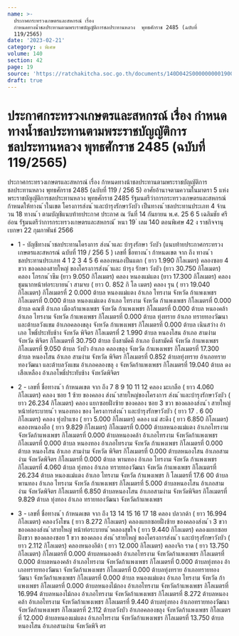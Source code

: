 ```yaml
---
name: >-
  ประกาศกระทรวงเกษตรและสหกรณ์ เรื่อง
  กำหนดทางน้ำชลประทานตามพระราชบัญญัติการชลประทานหลวง  พุทธศักราช 2485 (ฉบับที่
  119/2565)
date: '2023-02-21'
category: ง พิเศษ
volume: 140
section: 42
page: 19
source: 'https://ratchakitcha.soc.go.th/documents/140D042S0000000001900.pdf'
draft: true
---
```


# ประกาศกระทรวงเกษตรและสหกรณ์ เรื่อง กำหนดทางน้ำชลประทานตามพระราชบัญญัติการชลประทานหลวง  พุทธศักราช 2485 (ฉบับที่ 119/2565)

ประกาศกระทรวงเกษตรและสหกรณ์ เรื่อง ก้าหนดทางน้าชลประทานตามพระราชบัญญัติการชลประทานหลวง พุทธศักราช 2485 (ฉบับที่ 119 / 256 5) อาศัยอ้านาจตามความในมาตรา 5 แห่งพระราชบัญญัติการชลประทานหลวง พุทธศักราช 2485 รัฐมนตรีว่าการกระทรวงเกษตรและสหกรณ์ ก้าหนดให้ทางน ้าในเขต โครงการส่งน ้าและบ้ารุงรักษาวังบัว เป็นทางน ้าชลประทานประเภท 4 จ้านวน 18 ทางน ้า ตามบัญชีแนบท้ายประกาศ ประกาศ ณ วันที่ 14 กันยายน พ.ศ. 25 6 5 เฉลิมชัย ศรีอ่อน รัฐมนตรีว่าการกระทรวงเกษตรและสหกรณ์ ้ หนา 19 ่ เลม 140 ตอนพิเศษ 42 ง ราชกิจจานุเบกษา 22 กุมภาพันธ์ 2566

- 1 - บัญชีทางน ้าชลประทานโครงการ ส่งน ้าและ บ้ารุงรักษา วังบัว (แนบท้ายประกาศกระทรวงเกษตรและสหกรณ์ ฉบับที่ 119 / 256 5 ) เลขที่ ชื่อทางน ้า ก้าหนดเขต จาก ถึง ทางน ้าชลประทานประเภท 4 1 2 3 4 5 6 คลองหนองปืนแตก ( ยาว 1.990 กิโลเมตร) คลองซอย 4 ขวา ของคลองสายใหญ่ ของโครงการส่งน ้าและ บ้ารุง รักษา วังบัว (ยาว 30.750 กิโลเมตร) คลอง โกรกน ้าซึม (ยาว 9.050 กิโลเมตร) คลอง หนองแม่แตง (ยาว 17.300 กิโลเมตร) คลอง ชุมนากหน้าท่อระบายน ้า สามจบ ( ยาว 0. 852 กิ โล เมตร) คลอง รุน ( ยาว 19.040 กิโลเมตร) กิโลเมตรที่ 2 0.000 ต้าบล หนองแม่แตง อ้าเภอ ไทรงาม จังหวัด ก้าแพงเพชร กิโลเมตรที่ 0.000 ต้าบล หนองแม่แตง อ้าเภอ ไทรงาม จังหวัด ก้าแพงเพชร กิโลเมตรที่ 0.000 ต้าบล คณฑี อ้าเภอ เมืองก้าแพงเพชร จังหวัด ก้าแพงเพชร กิโลเมตรที่ 0.000 ต้าบล หนองคล้า อ้าเภอ ไทรงาม จังหวัด ก้าแพงเพชร กิโลเมตรที่ 0.000 ต้าบล ทุ่งทราย อ้าเภอ ทรายทองวัฒนา และต้าบลวังแขม อ้าเภอคลองขลุง จังหวัด ก้าแพงเพชร กิโลเมตรที่ 0.000 ต้าบล เนินสว่าง อ้าเภอ โพธิ์ประทับช้าง จังหวัด พิจิตร กิโลเมตรที่ 2 1.990 ต้าบล หนองโสน อ้าเภอ สามง่าม จังหวัด พิจิตร กิโลเมตรที่ 30.750 ต้าบล บึงสามัคคี อ้าเภอ บึงสามัคคี จังหวัด ก้าแพงเพชร กิโลเมตรที่ 9.050 ต้าบล วังบัว อ้าเภอ คลองขลุง จังหวัด ก้าแพงเพชร กิโลเมตรที่ 17.300 ต้าบล หนองโสน อ้าเภอ สามง่าม จังหวัด พิจิตร กิโลเมตรที่ 0.852 ต้าบลทุ่งทราย อ้าเภอทรายทองวัฒนา และต้าบลวังแขม อ้าเภอคลองขลุ ง จังหวัดก้าแพงเพชร กิโลเมตรที่ 19.040 ต้าบล ดงเสือเหลือง อ้าเภอโพธิ์ประทับช้าง จังหวัดพิจิตร

- 2 - เลขที่ ชื่อทางน ้า ก้าหนดเขต จาก ถึง 7 8 9 10 11 12 คลอง มะเกลือ ( ยาว 4.060 กิโลเมตร) คลอง ซอย 1 ซ้าย ของคลอง ส่งน ้าสายใหญ่ของโครงการ ส่งน ้าและบ้ารุงรักษาวังบัว ( ยาว 26.234 กิโลเมตร) คลอง แยกซอยฝั่งซ้าย ของคลอง ซอย 3 ขวา ของคลองส่งน ้า สายใหญ่หน้าท่อระบายน ้า หนองทอง ของ โครงการส่งน ้า และบ้ารุงรักษาวังบัว ( ยาว 17 . 6 00 กิโลเมตร) คลอง ทุ่งป่าแซง ( ยาว 5.000 กิโลเมตร) คลอง แม่ สะดึง ( ยาว 6.850 กิโลเมตร) คลองหนองอือ ( ยาว 9.829 กิโลเมตร) กิโลเมตรที่ 0.000 ต้าบลหนองแม่แตง อ้าเภอไทรงาม จังหวัดก้าแพงเพชร กิโลเมตรที่ 0.000 ต้าบลหนองคล้า อ้าเภอไทรงาม จังหวัดก้าแพงเพชร กิโลเมตรที่ 0.000 ต้าบล หนองทอง อ้าเภอไทรงาม จังหวัด ก้าแพงเพชร กิโลเมตรที่ 0.000 ต้าบล หนองโสน อ้าเภอ สามง่าม จังหวัด พิจิตร กิโลเมตรที่ 0.000 ต้าบลหนองโสน อ้าเภอสามง่าม จังหวัดพิจิตร กิโลเมตรที่ 0.000 ต้าบล พานทอง อ้าเภอ ไทรงาม จังหวัด ก้าแพงเพชร กิโลเมตรที่ 4.060 ต้าบล ทุ่งทอง อ้าเภอ ทรายทองวัฒนา จังหวัด ก้าแพงเพชร กิโลเมตรที่ 26.234 ต้าบล หนองแม่แตง อ้าเภอ ไทรงาม จังหวัด ก้าแพงเพชร กิ โลเมตรที่ 17.6 00 ต้าบล พานทอง อ้าเภอ ไทรงาม จังหวัด ก้าแพงเพชร กิโลเมตรที่ 5.000 ต้าบลหนองโสน อ้าเภอสามง่าม จังหวัดพิจิตร กิโลเมตรที่ 6.850 ต้าบลหนองโสน อ้าเภอสามง่าม จังหวัดพิจิตร กิโลเมตรที่ 9.829 ต้าบล ทุ่งทอง อ้าเภอ ทรายทองวัฒนา จังหวัดก้าแพงเพชร

- 3 - เลขที่ ชื่อทางน ้า ก้าหนดเขต จาก ถึง 13 14 15 16 17 18 คลอง ปลวกด้า ( ยาว 16.994 กิโลเมตร) คลองวังโขน ( ยาว 8.272 กิโลเมตร) คลองแยกซอยฝั่งซ้าย ของคลองส่งน ้า 3 ขวา ของคลองส่งน ้าสายใหญ่ หน้าท่อระบายน ้าคลองสุขใจ ( ยาว 9.440 กิโลเมตร) คลองแยกซอยฝั่งขวา ของคลองซอย 1 ขวา ของคลอง ส่งน ้าสายใหญ่ ของโครงการส่งน ้า และบ้ารุงรักษาวังบัว ( ยาว 2.112 กิโลเมตร) คลองหนองอีด้า ( ยาว 12.000 กิโลเมตร) คลองจิก ราด ( ยาว 13.750 กิโลเมตร) กิโลเมตรที่ 0.000 ต้าบลหนองคล้า อ้าเภอไทรงาม จังหวัดก้าแพงเพชร กิโลเมตรที่ 0.000 ต้าบลหนองคล้า อ้าเภอไทรงาม จังหวัดก้าแพงเพชร กิโลเมตรที่ 0.000 ต้าบลทุ่งทอง อ้าเภอทรายทองวัฒนา จังหวัดก้าแพงเพชร กิโลเมตรที่ 0.000 ต้าบลทุ่งทราย อ้าเภอทรายทองวัฒนา จังหวัดก้าแพงเพชร กิโลเมตรที่ 0.000 ต้าบล หนองแม่แตง อ้าเภอ ไทรงาม จังหวัด ก้าแพงเพชร กิโลเมตรที่ 0.000 ต้าบลหนองไม้กอง อ้าเภอไทรงาม จังหวัดก้าแพงเพชร กิโลเมตรที่ 16.994 ต้าบลหนองไม้กอง อ้าเภอไทรงาม จังหวัดก้าแพงเพชร กิโลเมตรที่ 8.272 ต้าบลหนองคล้า อ้าเภอไทรงาม จังหวัดก้าแพงเพชร กิโลเมตรที่ 9.440 ต้าบลทุ่งทอง อ้าเภอทรายทองวัฒนา จังหวัดก้าแพงเพชร กิโลเมตรที่ 2.112 ต้าบลวังบัว อ้าเภอคลองขลุง จังหวัดก้าแพงเพชร กิโลเมตรที่ 12.000 ต้าบลหนองแม่แตง อ้าเภอไทรงาม จังหวัดก้าแพงเพชร กิโลเมตรที่ 13.750 ต้าบล หนองโสน อ้าเภอสามง่าม จังหวัดพิจิ ตร
